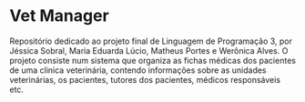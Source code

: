 # Vet Manager
Repositório dedicado ao projeto final de Linguagem de Programação 3, por Jéssica Sobral, Maria Eduarda Lúcio, Matheus Portes e Werônica Alves. O projeto consiste num sistema que organiza as fichas médicas dos pacientes de uma clinica veterinária, contendo informações sobre as unidades veterinárias, os pacientes, tutores dos pacientes, médicos responsáveis etc.